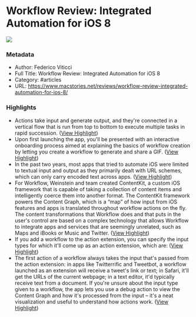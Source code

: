 # Workflow Review: Integrated Automation for iOS 8

![](https://readwise-assets.s3.amazonaws.com/static/images/article2.74d541386bbf.png)

### Metadata

- Author: Federico Viticci
- Full Title: Workflow Review: Integrated Automation for iOS 8
- Category: #articles
- URL: https://www.macstories.net/reviews/workflow-review-integrated-automation-for-ios-8/

### Highlights

- Actions take input and generate output, and they're connected in a vertical flow that is run from top to bottom to execute multiple tasks in rapid succession. ([View Highlight](https://instapaper.com/read/807218042/3612345))
- Upon first launching the app, you'll be presented with an interactive onboarding process aimed at explaining the basics of workflow creation by letting you create a workflow to generate and share a GIF. ([View Highlight](https://instapaper.com/read/807218042/3612354))
- In the past two years, most apps that tried to automate iOS were limited to textual input and output as they primarily dealt with URL schemes, which can only carry encoded text across apps. ([View Highlight](https://instapaper.com/read/807218042/3612398))
- For Workflow, Weinstein and team created ContentKit, a custom iOS framework that is capable of taking a collection of content items and intelligently coerce them into another format. The ContentKit framework powers the Content Graph, which is a “map” of how input from iOS features and apps is translated throughout workflow actions on the fly. The content transformations that Workflow does and that puts in the user's control are based on a complex technology that allows Workflow to integrate apps and services that are seemingly unrelated, such as Maps and iBooks or Music and Twitter. ([View Highlight](https://instapaper.com/read/807218042/3612408))
- If you add a workflow to the action extension, you can specify the input types for which it'll come up as an action extension, which are: ([View Highlight](https://instapaper.com/read/807218042/3612449))
- The first action of a workflow always takes the input that's passed from the action extension: in apps like Twitterrific and Tweetbot, a workflow launched as an extension will receive a tweet's link or text; in Safari, it'll get the URLs of the current webpage; in a text editor, it'd typically receive text from a document. If you're unsure about the input type given to a workflow, the app lets you use a debug action to view the Content Graph and how it's processed from the input – it's a neat visualization and useful to understand how actions work. ([View Highlight](https://instapaper.com/read/807218042/3612461))
